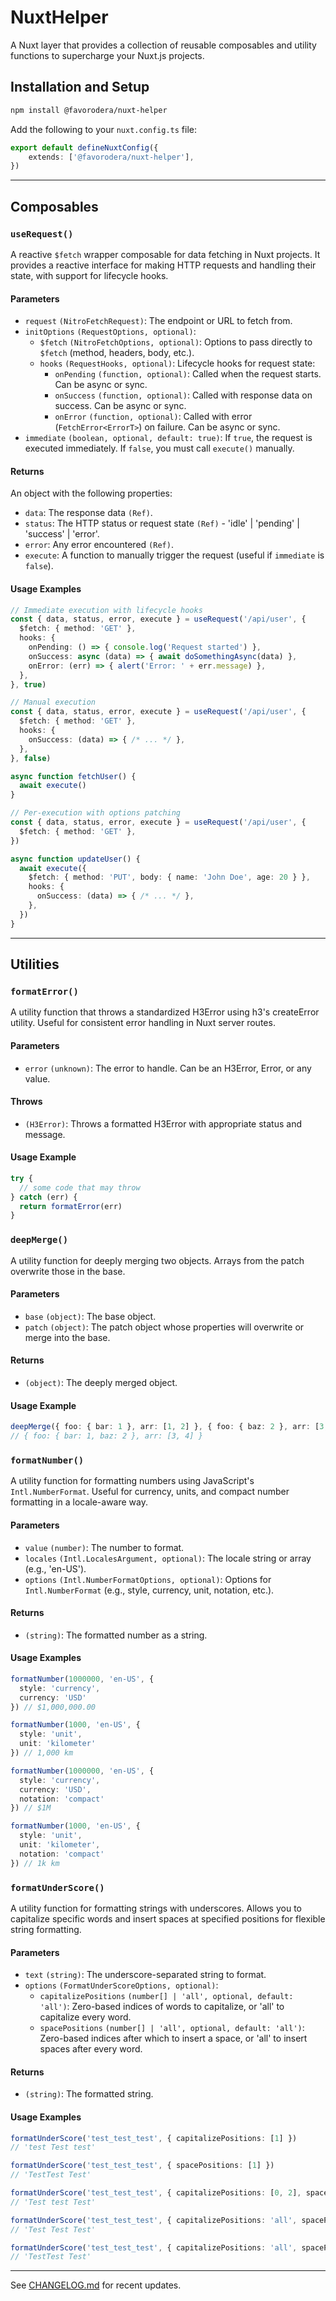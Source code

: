 # NuxtHelper

A Nuxt layer that provides a collection of reusable composables and utility functions to supercharge your Nuxt.js projects.

## Installation and Setup

```bash
npm install @favorodera/nuxt-helper
```

Add the following to your `nuxt.config.ts` file:

```ts
export default defineNuxtConfig({
    extends: ['@favorodera/nuxt-helper'],
})
```
---

## Composables

### `useRequest()`

A reactive `$fetch` wrapper composable for data fetching in Nuxt projects. It provides a reactive interface for making HTTP requests and handling their state, with support for lifecycle hooks.

#### Parameters
- `request` `(NitroFetchRequest)`: The endpoint or URL to fetch from.
- `initOptions` `(RequestOptions, optional)`:
  - `$fetch` `(NitroFetchOptions, optional)`: Options to pass directly to `$fetch` (method, headers, body, etc.).
  - `hooks` `(RequestHooks, optional)`: Lifecycle hooks for request state:
    - `onPending` `(function, optional)`: Called when the request starts. Can be async or sync.
    - `onSuccess` `(function, optional)`: Called with response data on success. Can be async or sync.
    - `onError` `(function, optional)`: Called with error (`FetchError<ErrorT>`) on failure. Can be async or sync.
- `immediate` `(boolean, optional, default: true)`: If `true`, the request is executed immediately. If `false`, you must call `execute()` manually.

#### Returns
An object with the following properties:
- `data`: The response data `(Ref)`.
- `status`: The HTTP status or request state `(Ref)` - 'idle' | 'pending' | 'success' | 'error'.
- `error`: Any error encountered `(Ref)`.
- `execute`: A function to manually trigger the request (useful if `immediate` is `false`).

#### Usage Examples

```ts
// Immediate execution with lifecycle hooks
const { data, status, error, execute } = useRequest('/api/user', {
  $fetch: { method: 'GET' },
  hooks: {
    onPending: () => { console.log('Request started') },
    onSuccess: async (data) => { await doSomethingAsync(data) },
    onError: (err) => { alert('Error: ' + err.message) },
  },
}, true)

// Manual execution
const { data, status, error, execute } = useRequest('/api/user', {
  $fetch: { method: 'GET' },
  hooks: {
    onSuccess: (data) => { /* ... */ },
  },
}, false)

async function fetchUser() {
  await execute()
}

// Per-execution with options patching
const { data, status, error, execute } = useRequest('/api/user', {
  $fetch: { method: 'GET' },
})

async function updateUser() {
  await execute({
    $fetch: { method: 'PUT', body: { name: 'John Doe', age: 20 } },
    hooks: {
      onSuccess: (data) => { /* ... */ },
    },
  })
}
```

---

## Utilities

### `formatError()`

A utility function that throws a standardized H3Error using h3's createError utility. Useful for consistent error handling in Nuxt server routes.

#### Parameters
- `error` `(unknown)`: The error to handle. Can be an H3Error, Error, or any value.

#### Throws
- `(H3Error)`: Throws a formatted H3Error with appropriate status and message.

#### Usage Example

```ts
try {
  // some code that may throw
} catch (err) {
  return formatError(err)
}
```

### `deepMerge()`

A utility function for deeply merging two objects. Arrays from the patch overwrite those in the base.

#### Parameters
- `base` `(object)`: The base object.
- `patch` `(object)`: The patch object whose properties will overwrite or merge into the base.

#### Returns
- `(object)`: The deeply merged object.

#### Usage Example

```ts
deepMerge({ foo: { bar: 1 }, arr: [1, 2] }, { foo: { baz: 2 }, arr: [3, 4] })
// { foo: { bar: 1, baz: 2 }, arr: [3, 4] }
```

### `formatNumber()`

A utility function for formatting numbers using JavaScript's `Intl.NumberFormat`. Useful for currency, units, and compact number formatting in a locale-aware way.

#### Parameters
- `value` `(number)`: The number to format.
- `locales` `(Intl.LocalesArgument, optional)`: The locale string or array (e.g., 'en-US').
- `options` `(Intl.NumberFormatOptions, optional)`: Options for `Intl.NumberFormat` (e.g., style, currency, unit, notation, etc.).

#### Returns
- `(string)`: The formatted number as a string.

#### Usage Examples

```ts
formatNumber(1000000, 'en-US', {
  style: 'currency',
  currency: 'USD'
}) // $1,000,000.00

formatNumber(1000, 'en-US', {
  style: 'unit',
  unit: 'kilometer'
}) // 1,000 km

formatNumber(1000000, 'en-US', {
  style: 'currency',
  currency: 'USD',
  notation: 'compact'
}) // $1M

formatNumber(1000, 'en-US', {
  style: 'unit',
  unit: 'kilometer',
  notation: 'compact'
}) // 1k km
```

### `formatUnderScore()`

A utility function for formatting strings with underscores. Allows you to capitalize specific words and insert spaces at specified positions for flexible string formatting.

#### Parameters
- `text` `(string)`: The underscore-separated string to format.
- `options` `(FormatUnderScoreOptions, optional)`:
  - `capitalizePositions` `(number[] | 'all', optional, default: 'all')`: Zero-based indices of words to capitalize, or 'all' to capitalize every word.
  - `spacePositions` `(number[] | 'all', optional, default: 'all')`: Zero-based indices after which to insert a space, or 'all' to insert spaces after every word.

#### Returns
- `(string)`: The formatted string.

#### Usage Examples

```ts
formatUnderScore('test_test_test', { capitalizePositions: [1] }) 
// 'test Test test'

formatUnderScore('test_test_test', { spacePositions: [1] }) 
// 'TestTest Test'

formatUnderScore('test_test_test', { capitalizePositions: [0, 2], spacePositions: 'all' }) 
// 'Test test Test'

formatUnderScore('test_test_test', { capitalizePositions: 'all', spacePositions: 'all' }) 
// 'Test Test Test'

formatUnderScore('test_test_test', { capitalizePositions: 'all', spacePositions: [1] }) 
// 'TestTest Test'
```

---

See [CHANGELOG.md](./CHANGELOG.md) for recent updates.